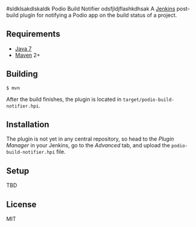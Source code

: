 #sldklsakdlskaldk Podio Build Notifier
odsfjldjflashkdhsak
A [Jenkins](http://jenkins-ci.org/) post-build plugin for notifying a Podio app on the build status of a project.

## Requirements

* [Java 7](http://java.com)
* [Maven](http://maven.apache.org) 2+

## Building

	$ mvn

After the build finishes, the plugin is located in `target/podio-build-notifier.hpi`.

## Installation

The plugin is not yet in any central repository, so head to the *Plugin Manager* in your Jenkins, go to the *Advanced* tab, and upload the `podio-build-notifier.hpi` file.

## Setup

TBD

## License

MIT
